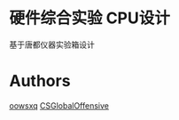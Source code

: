 # 硬件综合实验 CPU设计
基于唐都仪器实验箱设计

# Authors
[oowsxq](https://github.com/oowsxq)
[CSGlobalOffensive](https://github.com/CSGlobalOffensive)
